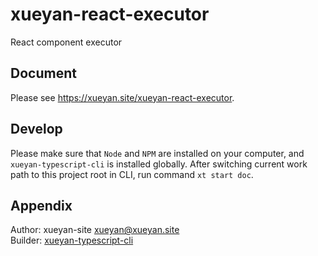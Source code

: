 # xueyan-react-executor

React component executor

## Document

Please see <https://xueyan.site/xueyan-react-executor>.

## Develop

Please make sure that `Node` and `NPM` are installed on your computer, and `xueyan-typescript-cli` is installed globally. After switching current work path to this project root in CLI, run command `xt start doc`.

## Appendix

Author: xueyan-site <xueyan@xueyan.site>  
Builder: [xueyan-typescript-cli](https://github.com/xueyan-site/xueyan-typescript-cli)  
